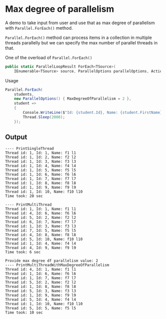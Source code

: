 # Max degree of parallelism

A demo to take input from user and use that as max degree of parallelism
with `Parallel.ForEach()` method.

`Parallel.ForEach()` method can process items in a collection in multiple
threads parallelly but we can specify the max number of parallel threads
in that.

One of the overload of `Parallel.ForEach()`

``` csharp
public static ParallelLoopResult ForEach<TSource>(
    IEnumerable<TSource> source, ParallelOptions parallelOptions, Action<TSource> body);
```

Usage

``` csharp
Parallel.ForEach(
    students,
    new ParallelOptions() { MaxDegreeOfParallelism = 2 },
    student =>
    {
        Console.WriteLine($"Id: {student.Id}, Name: {student.FirstName} {student.LastName}");
        Thread.Sleep(2000);
    });
```

## Output

```
---- PrintSingleThread
Thread id: 1, Id: 1, Name: f1 l1
Thread id: 1, Id: 2, Name: f2 l2
Thread id: 1, Id: 3, Name: f3 l3
Thread id: 1, Id: 4, Name: f4 l4
Thread id: 1, Id: 5, Name: f5 l5
Thread id: 1, Id: 6, Name: f6 l6
Thread id: 1, Id: 7, Name: f7 l7
Thread id: 1, Id: 8, Name: f8 l8
Thread id: 1, Id: 9, Name: f9 l9
Thread id: 1, Id: 10, Name: f10 l10
Time took: 20 sec

---- PrintMultiThread
Thread id: 1, Id: 1, Name: f1 l1
Thread id: 4, Id: 6, Name: f6 l6
Thread id: 5, Id: 2, Name: f2 l2
Thread id: 6, Id: 7, Name: f7 l7
Thread id: 1, Id: 3, Name: f3 l3
Thread id: 7, Id: 5, Name: f5 l5
Thread id: 4, Id: 8, Name: f8 l8
Thread id: 5, Id: 10, Name: f10 l10
Thread id: 1, Id: 4, Name: f4 l4
Thread id: 4, Id: 9, Name: f9 l9
Time took: 6 sec

Provide max degree df parallelism value: 2
---- PrintMultiThreadWithMaxDegreeOfParallelism
Thread id: 4, Id: 1, Name: f1 l1
Thread id: 1, Id: 6, Name: f6 l6
Thread id: 1, Id: 7, Name: f7 l7
Thread id: 5, Id: 2, Name: f2 l2
Thread id: 1, Id: 8, Name: f8 l8
Thread id: 5, Id: 3, Name: f3 l3
Thread id: 1, Id: 9, Name: f9 l9
Thread id: 5, Id: 4, Name: f4 l4
Thread id: 1, Id: 10, Name: f10 l10
Thread id: 5, Id: 5, Name: f5 l5
Time took: 10 sec
```